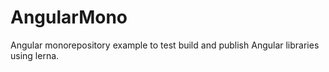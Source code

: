 # AngularMono

Angular monorepository example to test build
and publish Angular libraries using lerna.
